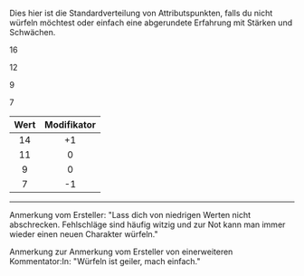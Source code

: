 Dies hier ist die Standardverteilung von Attributspunkten, falls du nicht würfeln möchtest oder einfach eine abgerundete Erfahrung mit Stärken und Schwächen.

16 

12

9

7

| Wert | Modifikator |
| :--: | :---------: |
|  14  |     +1      |
|  11  |      0      |
|  9   |      0      |
|  7   |     -1      |

---
Anmerkung vom Ersteller:
"Lass dich von niedrigen Werten nicht abschrecken. Fehlschläge sind häufig witzig und zur Not kann man immer wieder einen neuen Charakter würfeln."

Anmerkung zur Anmerkung vom Ersteller von einerweiteren Kommentator:In:
"Würfeln ist geiler, mach einfach." 